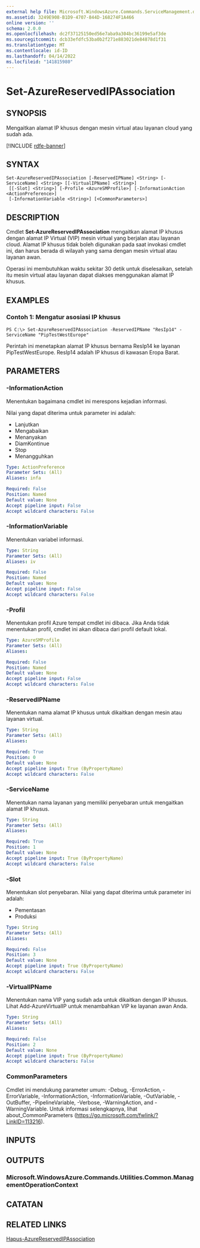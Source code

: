 ```yaml
---
external help file: Microsoft.WindowsAzure.Commands.ServiceManagement.dll-Help.xml
ms.assetid: 3249E908-B1D9-4707-844D-168274F1A466
online version: ''
schema: 2.0.0
ms.openlocfilehash: dc2f37125150ed56e7aba9a304bc36199e5af3de
ms.sourcegitcommit: dcb33efdfc53ba0b2f271e883021de84878d1f31
ms.translationtype: MT
ms.contentlocale: id-ID
ms.lasthandoff: 04/14/2022
ms.locfileid: "141815980"
---
```

# Set-AzureReservedIPAssociation

## SYNOPSIS
Mengaitkan alamat IP khusus dengan mesin virtual atau layanan cloud yang sudah ada.

[!INCLUDE [rdfe-banner](../../includes/rdfe-banner.md)]

## SYNTAX

```
Set-AzureReservedIPAssociation [-ReservedIPName] <String> [-ServiceName] <String> [[-VirtualIPName] <String>]
 [[-Slot] <String>] [-Profile <AzureSMProfile>] [-InformationAction <ActionPreference>]
 [-InformationVariable <String>] [<CommonParameters>]
```

## DESCRIPTION
Cmdlet **Set-AzureReservedIPAssociation** mengaitkan alamat IP khusus dengan alamat IP Virtual (VIP) mesin virtual yang berjalan atau layanan cloud.
Alamat IP khusus tidak boleh digunakan pada saat invokasi cmdlet ini, dan harus berada di wilayah yang sama dengan mesin virtual atau layanan awan.

Operasi ini membutuhkan waktu sekitar 30 detik untuk diselesaikan, setelah itu mesin virtual atau layanan dapat diakses menggunakan alamat IP khusus.

## EXAMPLES

### Contoh 1: Mengatur asosiasi IP khusus
```
PS C:\> Set-AzureReservedIPAssociation -ReservedIPName "ResIp14" -ServiceName "PipTestWestEurope"
```

Perintah ini menetapkan alamat IP khusus bernama ResIp14 ke layanan PipTestWestEurope.
ResIp14 adalah IP khusus di kawasan Eropa Barat.

## PARAMETERS

### -InformationAction
Menentukan bagaimana cmdlet ini merespons kejadian informasi.

Nilai yang dapat diterima untuk parameter ini adalah:

- Lanjutkan
- Mengabaikan
- Menanyakan
- DiamKontinue
- Stop
- Menangguhkan

```yaml
Type: ActionPreference
Parameter Sets: (All)
Aliases: infa

Required: False
Position: Named
Default value: None
Accept pipeline input: False
Accept wildcard characters: False
```

### -InformationVariable
Menentukan variabel informasi.

```yaml
Type: String
Parameter Sets: (All)
Aliases: iv

Required: False
Position: Named
Default value: None
Accept pipeline input: False
Accept wildcard characters: False
```

### -Profil
Menentukan profil Azure tempat cmdlet ini dibaca.
Jika Anda tidak menentukan profil, cmdlet ini akan dibaca dari profil default lokal.

```yaml
Type: AzureSMProfile
Parameter Sets: (All)
Aliases: 

Required: False
Position: Named
Default value: None
Accept pipeline input: False
Accept wildcard characters: False
```

### -ReservedIPName
Menentukan nama alamat IP khusus untuk dikaitkan dengan mesin atau layanan virtual.

```yaml
Type: String
Parameter Sets: (All)
Aliases: 

Required: True
Position: 0
Default value: None
Accept pipeline input: True (ByPropertyName)
Accept wildcard characters: False
```

### -ServiceName
Menentukan nama layanan yang memiliki penyebaran untuk mengaitkan alamat IP khusus.

```yaml
Type: String
Parameter Sets: (All)
Aliases: 

Required: True
Position: 1
Default value: None
Accept pipeline input: True (ByPropertyName)
Accept wildcard characters: False
```

### -Slot
Menentukan slot penyebaran.
Nilai yang dapat diterima untuk parameter ini adalah:

- Pementasan
- Produksi

```yaml
Type: String
Parameter Sets: (All)
Aliases: 

Required: False
Position: 3
Default value: None
Accept pipeline input: True (ByPropertyName)
Accept wildcard characters: False
```

### -VirtualIPName
Menentukan nama VIP yang sudah ada untuk dikaitkan dengan IP khusus.
Lihat Add-AzureVirtualIP untuk menambahkan VIP ke layanan awan Anda.

```yaml
Type: String
Parameter Sets: (All)
Aliases: 

Required: False
Position: 2
Default value: None
Accept pipeline input: True (ByPropertyName)
Accept wildcard characters: False
```

### CommonParameters
Cmdlet ini mendukung parameter umum: -Debug, -ErrorAction, -ErrorVariable, -InformationAction, -InformationVariable, -OutVariable, -OutBuffer, -PipelineVariable, -Verbose, -WarningAction, and -WarningVariable. Untuk informasi selengkapnya, lihat about_CommonParameters (https://go.microsoft.com/fwlink/?LinkID=113216).

## INPUTS

## OUTPUTS

### Microsoft.WindowsAzure.Commands.Utilities.Common.ManagementOperationContext

## CATATAN

## RELATED LINKS

[Hapus-AzureReservedIPAssociation](./Remove-AzureReservedIPAssociation.md)


